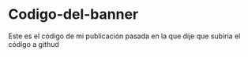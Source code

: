 # Codigo-del-banner
Este es el código de mi publicación pasada en la que dije que subiria el código a githud
